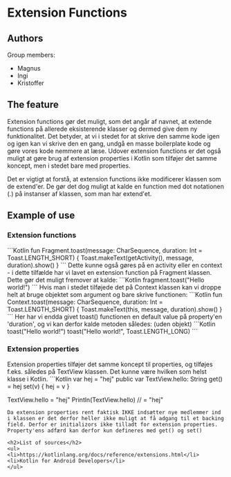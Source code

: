 # Extension Functions
<h2>Authors</h2>
Group members:
<ul>
<li>Magnus</li>
<li>Ingi</li>
<li>Kristoffer</li>
</ul>
<h2>The feature</h2>
Extension functions gør det muligt, som det angår af navnet, at extende functions på allerede eksisterende klasser og dermed give dem ny funktionalitet. Det betyder, at vi i stedet for at skrive den samme kode igen og igen kan vi skrive den en gang, undgå en masse boilerplate kode og gøre vores kode nemmere at læse. 
Udover extension functions er det også muligt at gøre brug af extension properties i Kotlin som tilføjer det samme koncept, men i stedet bare med properties. 

Det er vigtigt at forstå, at extension functions ikke modificerer klassen som de extend'er. De gør det dog muligt at kalde en function med dot notationen (.) på instanser af klassen, som man har extend'et. 

<h2>Example of use</h2>
<h3>Extension functions</h3>
```Kotlin
fun Fragment.toast(message: CharSequence, duration: Int = Toast.LENGTH_SHORT) { 
  Toast.makeText(getActivity(), message, duration).show()
}
```
Dette kunne også gøres på en activity eller en context - i dette tilfælde har vi lavet en extension function på Fragment klassen.
Dette gør det muligt fremover at kalde:
```Kotlin
fragment.toast("Hello world!")
```
Hvis man i stedet tilføjede det på Context klassen kan vi droppe helt at bruge objektet som argument og bare skrive functionen:
```Kotlin
fun Context.toast(message: CharSequence, duration: Int = Toast.LENGTH_SHORT) {
    Toast.makeText(this, message, duration).show()
}
```
Her har vi endda givet toast() functionen en default value på property'en 'duration', og vi kan derfor kalde metoden således: (uden objekt)
```Kotlin
toast("Hello world!")
toast("Hello world!", Toast.LENGTH_LONG)
```
<h3>Extension properties</h3>
Extension properties tilføjer det samme koncept til properties, og tilføjes f.eks. således på TextView klassen. Det kunne være hvilken som helst klasse i Kotlin. 
```Kotlin
var hej = "hej"
public var TextView.hello: String
    get() = hej
    set(v) {
      hej = v
    }

TextView.hello = "hej"
Println(TextView.hello) // = "hej"
```
Da extension properties rent faktisk IKKE indsætter nye medlemmer ind i klassen er det derfor heller ikke muligt at få adgang til et backing field. Derfor er initializors ikke tilladt for extension properties. Property'ens adfærd kan derfor kun defineres med get() og set()

<h2>List of sources</h2>
<ul>
<li>https://kotlinlang.org/docs/reference/extensions.html</li>
<li>Kotlin for Android Developers</li>
</ul>

